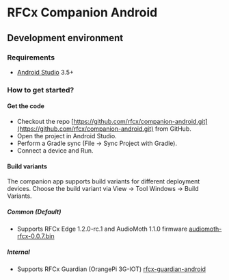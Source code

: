 # RFCx Companion Android

## Development environment

### Requirements

- [Android Studio](https://developer.android.com/studio) 3.5+

### How to get started?

#### Get the code

- Checkout the repo [https://github.com/rfcx/companion-android.git](https://github.com/rfcx/companion-android.git) from GitHub.
- Open the project in Android Studio.
- Perform a Gradle sync (File -> Sync Project with Gradle).
- Connect a device and Run.

#### Build variants

The companion app supports build variants for different deployment devices. Choose the build variant via View -> Tool Windows -> Build Variants.

##### Common (Default)
- Supports RFCx Edge 1.2.0-rc.1 and AudioMoth 1.1.0 firmware [audiomoth-rfcx-0.0.7.bin](https://drive.google.com/file/d/1l61qRu5jNar_Q31gWVByjcCOKilbkYOP/view?usp=sharing)

##### Internal
- Supports RFCx Guardian (OrangePi 3G-IOT) [rfcx-guardian-android](https://github.com/rfcx/rfcx-guardian-android)
